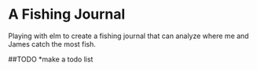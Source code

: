 # A Fishing Journal

Playing with elm to create a fishing journal that can analyze where me and James catch the most fish.

##TODO
*make a todo list
